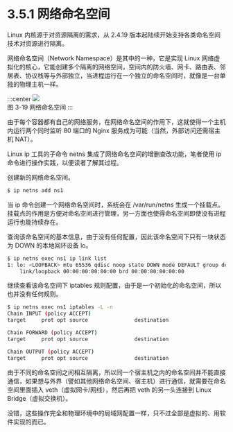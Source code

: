 # 3.5.1 网络命名空间

Linux 内核源于对资源隔离的需求，从 2.4.19 版本起陆续开始支持各类命名空间技术对资源进行隔离。

网络命名空间（Network Namespace）是其中的一种，它是实现 Linux 网络虚拟化的核心，它能创建多个隔离的网络空间，空间内的防火墙、网卡、路由表、邻居表、协议栈等与外部独立，当进程运行在一个独立的命名空间时，就像是一台单独的物理主机一样。

:::center
  ![](../assets/network-namespace.svg)<br/>
 图 3-19 网络命名空间
:::

由于每个容器都有自己的网络服务，在网络命名空间的作用下，这就使得一个主机内运行两个同时监听 80 端口的 Nginx 服务成为可能（当然，外部访问还需宿主机 NAT）。

Linux ip 工具的子命令 netns 集成了网络命名空间的增删查改功能，笔者使用 ip 命令进行操作实践，以便读者了解其过程。

创建新的网络命名空间。

```bash
$ ip netns add ns1
```
当 ip 命令创建一个网络命名空间时，系统会在 /var/run/netns 生成一个挂载点。挂载点的作用是方便对命名空间进行管理，另一方面也使得命名空间即使没有进程运行也能持续存在。

查询该命名空间的基本信息，由于没有任何配置，因此该命名空间下只有一块状态为 DOWN 的本地回环设备 lo。

```bash
$ ip netns exec ns1 ip link list 
1: lo: <LOOPBACK> mtu 65536 qdisc noop state DOWN mode DEFAULT group default qlen 1000
    link/loopback 00:00:00:00:00:00 brd 00:00:00:00:00:00
```

继续查看该命名空间下 iptables 规则配置，由于是一个初始化的命名空间，所以也并没有任何规则。

```bash
$ ip netns exec ns1 iptables -L -n
Chain INPUT (policy ACCEPT)
target     prot opt source               destination         

Chain FORWARD (policy ACCEPT)
target     prot opt source               destination         

Chain OUTPUT (policy ACCEPT)
target     prot opt source               destination 
```

由于不同的命名空间之间相互隔离，所以同一个宿主机之内的命名空间并不能直接通信，如果想与外界（譬如其他网络命名空间、宿主机）进行通信，就需要在命名空间里面插入 veth（虚拟网卡/网线），然后再把 veth 的另一头连接到 Linux Bridge（虚拟交换机）。

没错，这些操作完全和物理环境中的局域网配置一样，只不过全部是虚拟的、用软件实现的而已。
